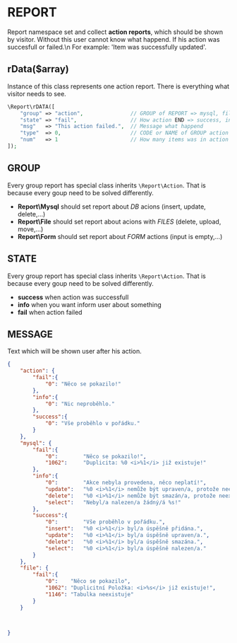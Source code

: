 # REPORT
Report namespace set and collect **action reports**, which should be shown by visitor. Without this user cannot know what happend. If his action was succesfull or failed.\n
For example: 'Item was successfully updated'.

## rData($array)
Instance of this class represents one action report. There is everything what visitor needs to see.
```php
\Report\rDATA([
	"group" => "action",               // GROUP of REPORT => mysql, file, form, ...
	"state" => "fail",                 // How action END => success, info, fail
	"msg"   => "This action failed.",  // Message what happend
	"type"  => 0,                      // CODE or NAME of GROUP action => 1062, insert, upload,...
	"num"   => 1                       // How many items was in action
]);

```

## GROUP
Every group report has special class inherits `\Report\Action`. That is because every goup need to be solved differently.
- **Report\Mysql** should set report about *DB* acions (insert, update, delete,...)
- **Report\File** should set report about acions with *FILES* (delete, upload, move,...)
- **Report\Form** should set report about *FORM* actions (input is empty,...)

## STATE
Every group report has special class inherits `\Report\Action`. That is because every goup need to be solved differently.
- **success** when action was successfull
- **info** when you want inform user about something
- **fail** when action failed

## MESSAGE
Text which will be shown user after his action.

```JSON
{
	"action": {
		"fail":{
			"0": "Něco se pokazilo!"
		},
		"info":{
			"0": "Nic neproběhlo."
		},
		"success":{
			"0": "Vše proběhlo v pořádku."
		}
	},
	"mysql": {
		"fail":{
			"0":		"Něco se pokazilo!",
			"1062": 	"Duplicita: %0 <i>%1</i> již existuje!"
		},
		"info":{
			"0":		"Akce nebyla provedena, něco neplatí!",
			"update":	"%0 <i>%1</i> nemůže být upraven/a, protože neexistuje!",
			"delete":	"%0 <i>%1</i> nemůže být smazán/a, protože neexistuje!",
			"select":	"Nebyl/a nalezen/a žádný/á %s!"
		},
		"success":{
			"0":		"Vše proběhlo v pořádku.",
			"insert":	"%0 <i>%1</i> byl/a úspěšně přidána.",
			"update":	"%0 <i>%1</i> byl/a úspěšně upraven/a.",
			"delete":	"%0 <i>%1</i> byl/a úspěšně smazána.",
			"select":	"%0 <i>%1</i> byl/a úspěšně nalezen/a."
		}
	},
	"file": {
		"fail":{
			"0":	"Něco se pokazilo",
			"1062": "Duplicitní Položka: <i>%s</i> již existuje!",
			"1146": "Tabulka neexistuje"
		}
	}



}

```
